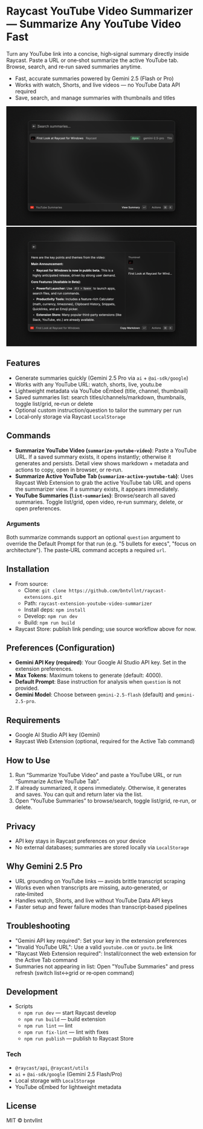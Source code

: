 # Raycast YouTube Video Summarizer — Summarize Any YouTube Video Fast

Turn any YouTube link into a concise, high‑signal summary directly inside Raycast. Paste a URL or one‑shot summarize the active YouTube tab. Browse, search, and re‑run saved summaries anytime.

- Fast, accurate summaries powered by Gemini 2.5 (Flash or Pro)
- Works with watch, Shorts, and live videos — no YouTube Data API required
- Save, search, and manage summaries with thumbnails and titles

![Command List](metadata/youtube-video-summarizer-1.png)
![Summary View](metadata/youtube-video-summarizer-2.png)

## Features
- Generate summaries quickly (Gemini 2.5 Pro via `ai` + `@ai-sdk/google`)
- Works with any YouTube URL: watch, shorts, live, youtu.be
- Lightweight metadata via YouTube oEmbed (title, channel, thumbnail)
- Saved summaries list: search titles/channels/markdown, thumbnails, toggle list/grid, re‑run or delete
- Optional custom instruction/question to tailor the summary per run
- Local‑only storage via Raycast `LocalStorage`

## Commands
- **Summarize YouTube Video (`summarize-youtube-video`)**: Paste a YouTube URL. If a saved summary exists, it opens instantly; otherwise it generates and persists. Detail view shows markdown + metadata and actions to copy, open in browser, or re‑run.
- **Summarize Active YouTube Tab (`summarize-active-youtube-tab`)**: Uses Raycast Web Extension to grab the active YouTube tab URL and opens the summarizer view. If a summary exists, it appears immediately.
- **YouTube Summaries (`list-summaries`)**: Browse/search all saved summaries. Toggle list/grid, open video, re‑run summary, delete, or open preferences.

### Arguments
Both summarize commands support an optional `question` argument to override the Default Prompt for that run (e.g. "5 bullets for execs", "focus on architecture"). The paste‑URL command accepts a required `url`.

## Installation
- From source:
  - Clone: `git clone https://github.com/bntvllnt/raycast-extensions.git`
  - Path: `raycast-extension-youtube-video-summarizer`
  - Install deps: `npm install`
  - Develop: `npm run dev`
  - Build: `npm run build`
- Raycast Store: publish link pending; use source workflow above for now.

## Preferences (Configuration)
- **Gemini API Key (required)**: Your Google AI Studio API key. Set in the extension preferences.
- **Max Tokens**: Maximum tokens to generate (default: 4000).
- **Default Prompt**: Base instruction for analysis when `question` is not provided.
- **Gemini Model**: Choose between `gemini-2.5-flash` (default) and `gemini-2.5-pro`.

## Requirements
- Google AI Studio API key (Gemini)
- Raycast Web Extension (optional, required for the Active Tab command)

## How to Use
1. Run “Summarize YouTube Video” and paste a YouTube URL, or run “Summarize Active YouTube Tab”.
2. If already summarized, it opens immediately. Otherwise, it generates and saves. You can quit and return later via the list.
3. Open “YouTube Summaries” to browse/search, toggle list/grid, re‑run, or delete.

## Privacy
- API key stays in Raycast preferences on your device
- No external databases; summaries are stored locally via `LocalStorage`

## Why Gemini 2.5 Pro
- URL grounding on YouTube links — avoids brittle transcript scraping
- Works even when transcripts are missing, auto‑generated, or rate‑limited
- Handles watch, Shorts, and live without YouTube Data API keys
- Faster setup and fewer failure modes than transcript‑based pipelines

## Troubleshooting
- "Gemini API key required": Set your key in the extension preferences
- "Invalid YouTube URL": Use a valid `youtube.com` or `youtu.be` link
- "Raycast Web Extension required": Install/connect the web extension for the Active Tab command
- Summaries not appearing in list: Open "YouTube Summaries" and press refresh (switch list↔grid or re‑open command)

## Development
- Scripts
  - `npm run dev` — start Raycast develop
  - `npm run build` — build extension
  - `npm run lint` — lint
  - `npm run fix-lint` — lint with fixes
  - `npm run publish` — publish to Raycast Store

### Tech
- `@raycast/api`, `@raycast/utils`
- `ai` + `@ai-sdk/google` (Gemini 2.5 Flash/Pro)
- Local storage with `LocalStorage`
- YouTube oEmbed for lightweight metadata

## License
MIT © bntvllnt